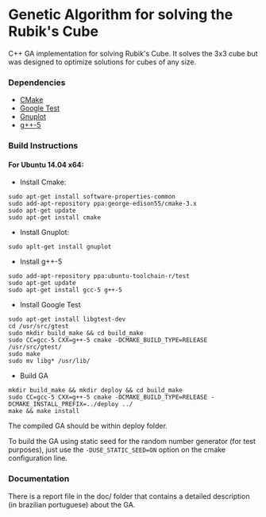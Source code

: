 # Genetic Algorithm for solving the Rubik's Cube

C++ GA implementation for solving Rubik's Cube. It solves the 3x3 cube but was designed to optimize solutions for cubes of any size.

### Dependencies

* [CMake](https://cmake.org/)
* [Google Test](https://github.com/google/googletest)
* [Gnuplot](http://www.gnuplot.info/)
* [g++-5](https://gcc.gnu.org/gcc-5/changes.html)

### Build Instructions

#### For Ubuntu 14.04 x64:

* Install Cmake:

```
sudo apt-get install software-properties-common
sudo add-apt-repository ppa:george-edison55/cmake-3.x
sudo apt-get update
sudo apt-get install cmake
```

* Install Gnuplot:

```
sudo aplt-get install gnuplot
```

* Install g++-5

```
sudo add-apt-repository ppa:ubuntu-toolchain-r/test
sudo apt-get update
sudo apt-get install gcc-5 g++-5
```

* Install Google Test

```
sudo apt-get install libgtest-dev
cd /usr/src/gtest
sudo mkdir build_make && cd build_make
sudo CC=gcc-5 CXX=g++-5 cmake -DCMAKE_BUILD_TYPE=RELEASE /usr/src/gtest/
sudo make
sudo mv libg* /usr/lib/
```

* Build GA

```
mkdir build_make && mkdir deploy && cd build_make
sudo CC=gcc-5 CXX=g++-5 cmake -DCMAKE_BUILD_TYPE=RELEASE -DCMAKE_INSTALL_PREFIX=../deploy ../
make && make install
```

The compiled GA should be within deploy folder.

To build the GA using static seed for the random number generator (for test purposes), just use the `-DUSE_STATIC_SEED=ON` option on the cmake configuration line.

### Documentation

There is a report file in the doc/ folder that contains a detailed description (in brazilian portuguese) about the GA.
